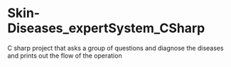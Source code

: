 # Skin-Diseases_expertSystem_CSharp
C sharp project that asks a group of questions and diagnose the diseases and prints out the flow of the operation 
